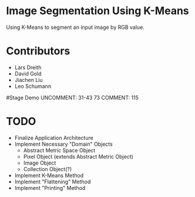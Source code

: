 # Image Segmentation Using K-Means
Using K-Means to segment an input image by RGB value.

# Contributors
- Lars Dreith
- David Gold
- Jiachen Liu
- Leo Schumann

#Stage Demo
UNCOMMENT:
31-43
73
COMMENT:
115
# TODO
- Finalize Application Architecture
- Implement Necessary "Domain" Objects
	- Abstract Metric Space Object
	- Pixel Object (extends Abstract Metric Object)
	- Image Object
	- Collection Object(?)
- Implement K-Means Method
- Implement "Flattening" Method
- Implement "Printing" Method
